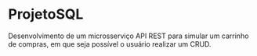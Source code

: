 # ProjetoSQL
Desenvolvimento de um microsserviço API REST para simular um carrinho de compras, em que seja possível o usuário realizar um CRUD.

